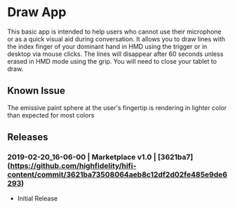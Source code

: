 # Draw App

This basic app is intended to help users who cannot use their microphone or as a quick visual aid during 
conversation. It allows you to draw lines with the index finger of your dominant hand in HMD using the trigger 
or in desktop via mouse clicks. The lines will disappear after 60 seconds unless erased in HMD mode using the 
grip. You will need to close your tablet to draw.

## Known Issue

The emissive paint sphere at the user's fingertip is rendering in lighter color than expected for most colors

## Releases
### 2019-02-20_16-06-00 | Marketplace v1.0 | [3621ba7] (https://github.com/highfidelity/hifi-content/commit/3621ba73508064aeb8c12df2d02fe485e9de6293)

- Initial Release